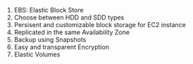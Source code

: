 1. EBS: Elastic Block Store
2. Choose between HDD and SDD types
3. Persisent and customizable block storage for EC2 instance 
4. Replicated in the same Availability Zone 
5. Backup using Snapshots
6. Easy and transparent Encryption 
7. Elastic Volumes 
